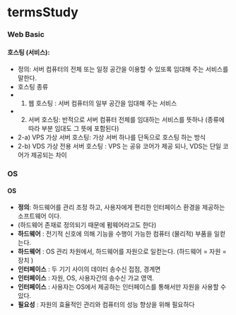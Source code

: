 # termsStudy
### Web Basic   
#### 호스팅 (서비스): 
* 정의: 서버 컴퓨터의 전체 또는 일정 공간을 이용할 수 있또록 임대해 주는 서비스를 말한다.   
* 호스팅 종류   
* 1. 웹 호스팅 : 서버 컴퓨터의 일부 공간을 임대해 주는 서비스   
* 2. 서버 호스팅: 반적으로 서버 컴퓨터 전체를 임대하는 서비스를 뜻하나 (종류에 따라 부분 임대도 그 뜻에 포함된다)  
* 2-a) VPS 가상 서버 호스팅: 가상 서버 하나를 단독으로 호스팅 하는 방식 
* 2-b) VDS 가상 전용 서버 호스팅 : VPS 는 공유 코어가 제공 되나, VDS는 단일 코어가 제공되는 차이

### OS
#### OS 
* __정의__: 하드웨어를 관리 조정 하고, 사용자에게 편리한 인터페이스 환경을 제공하는 소프트웨어 이다.  
* (하드웨어 존재로 정의되기 때문에 펌웨어라고도 한다)  
* __하드웨어__ : 전기적 신호에 의해 기능을 수행이 가능한 컴퓨터 (물리적) 부품을 일컫는다.  
* __하드웨어__ : OS 관리 차원에서, 하드웨어를 자원으로 일컫는다. (하드웨어 = 자원 = 장치 )     
* __인터페이스__ : 두 기기 사이의 데이터 송수신 접점, 경계면   
* __인터페이스__ : 자원, OS, 사용자간의 송수신 가교 영역.   
* __인터페이스__ : 사용자는 OS에서 제공하는 인터페이스를 통해서만 자원을 사용할 수 있다.   
* __필요성__ : 자원의 효율적인 관리와 컴퓨터의 성능 향상을 위해 필요하다   
